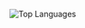 ![Top Languages](https://github-readme-stats.vercel.app/api/top-langs/?username=joanpaneque&langs_count=6&layout=compact)

